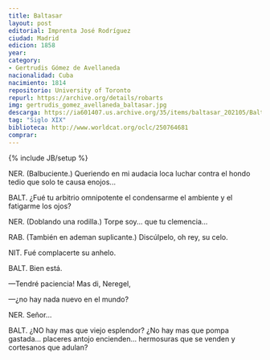 ```yaml
---
title: Baltasar
layout: post
editorial: Imprenta José Rodríguez
ciudad: Madrid
edicion: 1858
year: 
category: 
- Gertrudis Gómez de Avellaneda
nacionalidad: Cuba
nacimiento: 1814
repositorio: University of Toronto
repurl: https://archive.org/details/robarts
img: gertrudis_gomez_avellaneda_baltasar.jpg
descarga: https://ia601407.us.archive.org/35/items/baltasar_202105/Baltasar.pdf
tag: "Siglo XIX"
biblioteca: http://www.worldcat.org/oclc/250764681
comprar: 
---
```

{% include JB/setup %}

NER. (Balbuciente.) Queriendo en mi audacia loca luchar contra el hondo tedio que solo  te causa enojos...
 
BALT. ¿Fué tu arbitrio  omnipotente el condensarme el ambiente y el fatigarme los ojos?  
 
NER. (Doblando una rodilla.) Torpe soy... que tu clemencia...
 
RAB. (También en ademan suplicante.) Discúlpelo, oh rey, su celo.  
 
NIT. Fué complacerte su anhelo. 
 
BALT. Bien está. 
 
—Tendré  paciencia!  Mas  di,  Neregel,
 
—¿no  hay  nada  nuevo  en  el  mundo?  

NER. Señor...
 
BALT. ¿NO hay mas que viejo esplendor? ¿No hay mas que pompa gastada... placeres antojo encienden... hermosuras  que se venden y cortesanos que adulan? 
